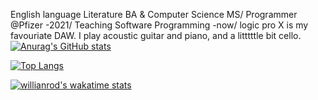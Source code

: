 English language Literature BA & Computer Science MS/
Programmer @Pfizer -2021/
Teaching Software Programming -now/
logic pro X is my favouriate DAW.
I play acoustic guitar and piano, and a litttttle bit cello.
[![Anurag's GitHub stats](https://github-readme-stats.vercel.app/api?username=letusmelt)](https://github.com/anuraghazra/github-readme-stats)

[![Top Langs](https://github-readme-stats.vercel.app/api/top-langs/?username=letusmelt)](https://github.com/anuraghazra/github-readme-stats)

[![willianrod's wakatime stats](https://github-readme-stats.vercel.app/api/wakatime?username=letusmelt)](https://github.com/anuraghazra/github-readme-stats)
